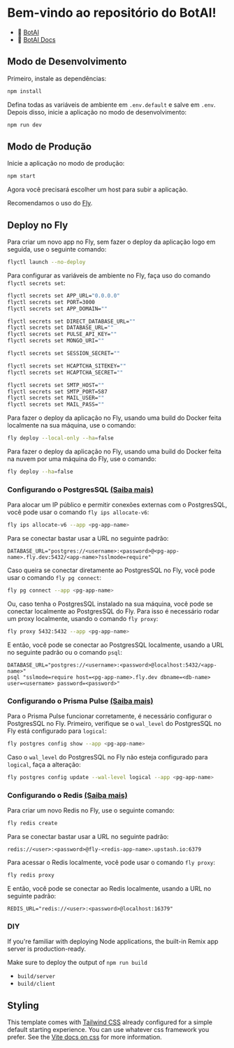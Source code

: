 # Bem-vindo ao repositório do BotAI!

- 📖 [BotAI](https://botai.tecwolf.com.br)
- 📖 [BotAI Docs](https://botai.tecwolf.com.br/docs)

## Modo de Desenvolvimento

Primeiro, instale as dependências:

```sh
npm install
```

Defina todas as variáveis de ambiente em `.env.default` e salve em `.env`.
Depois disso, inicie a aplicação no modo de desenvolvimento:

```sh
npm run dev
```

## Modo de Produção

Inicie a aplicação no modo de produção:

```sh
npm start
```

Agora você precisará escolher um host para subir a aplicação.

Recomendamos o uso do [Fly](https://fly.io/).

## Deploy no Fly

Para criar um novo app no Fly, sem fazer o deploy da aplicação logo em seguida, use o seguinte comando:

```sh
flyctl launch --no-deploy
```

Para configurar as variáveis de ambiente no Fly, faça uso do comando `flyctl secrets set`:

```sh
flyctl secrets set APP_URL="0.0.0.0"
flyctl secrets set PORT=3000
flyctl secrets set APP_DOMAIN=""

flyctl secrets set DIRECT_DATABASE_URL=""
flyctl secrets set DATABASE_URL=""
flyctl secrets set PULSE_API_KEY=""
flyctl secrets set MONGO_URI=""

flyctl secrets set SESSION_SECRET=""

flyctl secrets set HCAPTCHA_SITEKEY=""
flyctl secrets set HCAPTCHA_SECRET=""

flyctl secrets set SMTP_HOST=""
flyctl secrets set SMTP_PORT=587
flyctl secrets set MAIL_USER=""
flyctl secrets set MAIL_PASS=""
```

Para fazer o deploy da aplicação no Fly, usando uma build do Docker feita localmente na sua máquina, use o comando:

```sh
fly deploy --local-only --ha=false
```

Para fazer o deploy da aplicação no Fly, usando uma build do Docker feita na nuvem por uma máquina do Fly, use o
comando:

```sh
fly deploy --ha=false
```

### Configurando o PostgresSQL [(Saiba mais)](https://fly.io/docs/postgres/connecting/connecting-external/)

Para alocar um IP público e permitir conexões externas com o PostgresSQL, você pode usar o comando
`fly ips allocate-v6`:

```sh
fly ips allocate-v6 --app <pg-app-name>
```

Para se conectar bastar usar a URL no seguinte padrão:

```
DATABASE_URL="postgres://<username>:<password>@<pg-app-name>.fly.dev:5432/<app-name>?sslmode=require"
```

Caso queira se conectar diretamente ao PostgresSQL no Fly, você pode usar o comando `fly pg connect`:

```sh
fly pg connect --app <pg-app-name>
```

Ou, caso tenha o PostgresSQL instalado na sua máquina, você pode se conectar localmente ao PostgresSQL do Fly.
Para isso é necessário rodar um proxy localmente, usando o comando `fly proxy`:

```sh
fly proxy 5432:5432 --app <pg-app-name>
```

E então, você pode se conectar ao PostgresSQL localmente, usando a URL no seguinte padrão ou o comando `psql`:

```
DATABASE_URL="postgres://<username>:<password>@localhost:5432/<app-name>"
psql "sslmode=require host=<pg-app-name>.fly.dev dbname=<db-name> user=<username> password=<password>"
```

### Configurando o Prisma Pulse [(Saiba mais)](https://www.prisma.io/docs/pulse/database-setup/general-database-instructions)

Para o Prisma Pulse funcionar corretamente, é necessário configurar o PostgresSQL no Fly.
Primeiro, verifique se o `wal_level` do PostgresSQL no Fly está configurado para `logical`:

```sh
fly postgres config show --app <pg-app-name>
```

Caso o `wal_level` do PostgresSQL no Fly não esteja configurado para `logical`, faça a alteração:

```sh
fly postgres config update --wal-level logical --app <pg-app-name>
```

### Configurando o Redis [(Saiba mais)](https://fly.io/docs/upstash/redis/)

Para criar um novo Redis no Fly, use o seguinte comando:

```sh
fly redis create
```

Para se conectar bastar usar a URL no seguinte padrão:

```
redis://<user>:<password>@fly-<redis-app-name>.upstash.io:6379
```

Para acessar o Redis localmente, você pode usar o comando `fly proxy`:

```sh
fly redis proxy
```

E então, você pode se conectar ao Redis localmente, usando a URL no seguinte padrão:

```
REDIS_URL="redis://<user>:<password>@localhost:16379"
```

### DIY

If you're familiar with deploying Node applications, the built-in Remix app server is production-ready.

Make sure to deploy the output of `npm run build`

- `build/server`
- `build/client`

## Styling

This template comes with [Tailwind CSS](https://tailwindcss.com/) already configured for a simple default starting
experience. You can use whatever css framework you prefer. See
the [Vite docs on css](https://vitejs.dev/guide/features.html#css) for more information.
